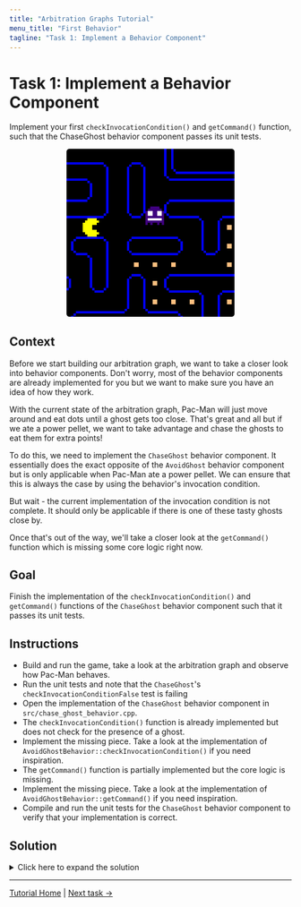 ```yaml
---
title: "Arbitration Graphs Tutorial"
menu_title: "First Behavior"
tagline: "Task 1: Implement a Behavior Component"
---
```


# Task 1: Implement a Behavior Component

Implement your first `checkInvocationCondition()` and `getCommand()` function, such that the ChaseGhost behavior component passes its unit tests.

<p align="center">
  <img src="../assets/img/tutorial_scenario_ChaseGhost_cropped.png" width="300" /> 
</p>

## Context

Before we start building our arbitration graph, we want to take a closer look into behavior components.
Don't worry, most of the behavior components are already implemented for you
  but we want to make sure you have an idea of how they work.

With the current state of the arbitration graph, Pac-Man will just move around and eat dots until a ghost gets too close.
That's great and all but if we ate a power pellet, we want to take advantage and chase the ghosts to eat them for extra points!

To do this, we need to implement the `ChaseGhost` behavior component.
It essentially does the exact opposite of the `AvoidGhost` behavior component
  but is only applicable when Pac-Man ate a power pellet.
We can ensure that this is always the case by using the behavior's invocation condition.

But wait - the current implementation of the invocation condition is not complete.
It should only be applicable if there is one of these tasty ghosts close by.

Once that's out of the way, we'll take a closer look at the `getCommand()` function which is missing some core logic right now.

## Goal

Finish the implementation of the `checkInvocationCondition()` and `getCommand()` functions
  of the `ChaseGhost` behavior component such that it passes its unit tests.

## Instructions

- Build and run the game, take a look at the arbitration graph and observe how Pac-Man behaves.
- Run the unit tests and note that the `ChaseGhost`'s `checkInvocationConditionFalse` test is failing
- Open the implementation of the `ChaseGhost` behavior component in `src/chase_ghost_behavior.cpp`.
- The `checkInvocationCondition()` function is already implemented but does not check for the presence of a ghost.
- Implement the missing piece. Take a look at the implementation of `AvoidGhostBehavior::checkInvocationCondition()` if you need inspiration.
- The `getCommand()` function is partially implemented but the core logic is missing.
- Implement the missing piece. Take a look at the implementation of `AvoidGhostBehavior::getCommand()` if you need inspiration.
- Compile and run the unit tests for the `ChaseGhost` behavior component to verify that your implementation is correct.

## Solution

<details>
<summary>Click here to expand the solution</summary>

Fix the invocation condition in `src/chase_ghost_behavior.cpp`:
```cpp
bool ChaseGhostBehavior::checkInvocationCondition(const Time& time) const {
    return environmentModel_->closestScaredGhost(time).has_value() &&
           environmentModel_->closestScaredGhost(time)->ghost.scaredCountdown > parameters_.minScaredTicksLeft &&
           environmentModel_->closestScaredGhost(time)->distance < parameters_.invocationMinDistance; // Only applicable if a ghost is close by
}
```

Add the missing piece of the `getCommand()` function in `src/chase_ghost_behavior.cpp`:
```cpp
Command ChaseGhostBehavior::getCommand(const Time& time) {
    auto pacmanPosition = environmentModel_->pacmanPosition();

    auto closestScaredGhost = environmentModel_->closestScaredGhost(time);
    if (!closestScaredGhost) {
        throw std::runtime_error("Can not compute command to chase ghost because there are no scared ghosts.");
    }

    auto ghostPosition = closestScaredGhost->ghost.position;

    std::optional<Direction> direction;

    // Add this part:
    // Chose the direction moving pacman towards the closest scared ghost
    double minDistance = std::numeric_limits<double>::max();
    for (const auto& move : Move::possibleMoves()) {
        auto nextPosition = environmentModel_->positionConsideringTunnel(pacmanPosition + move.deltaPosition);

        if (environmentModel_->isWall(nextPosition)) {
            continue;
        }

        // Chose the direction moving pacman towards the closest scared ghost (considering ghost movement)
        auto nextDistance = environmentModel_->mazeDistance(nextPosition, ghostPosition);
        if (nextDistance < minDistance) {
            direction = move.direction;
            minDistance = nextDistance;
        }
    }

    if (!direction) {
        throw std::runtime_error("Failed to compute direction to chase the closest ghost.");
    }

    return Command{direction.value()};
}

```
</details>


---
[Tutorial Home](../Tutorial.md)
|
[Next task →](2_extend_arbitration_graph.md)
